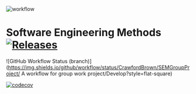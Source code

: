 

![workflow](https://github.com/CrawfordBrown/SEMGroupProject/actions/workflows/main.yml/badge.svg)


# Software Engineering Methods[![Releases](https://img.shields.io/github/release/CrawfordBrown/sem/all.svg?style=flat-square)](https://github.com/DylanFdes/sem/releases)

![GitHub Workflow Status (branch)](https://img.shields.io/github/workflow/status/CrawfordBrown/SEMGroupProject/ A workflow for group work project/Develop?style=flat-square)

[![codecov](https://codecov.io/gh/CrawfordBrown/SEMGroupProject/branch/master/graph/badge.svg?token=MNZBTXYGT0)](https://codecov.io/gh/CrawfordBrown/SEMGroupProject)
